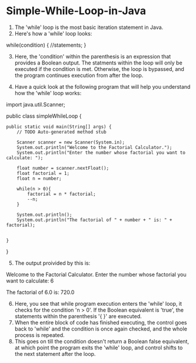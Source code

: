 # Simple-While-Loop-in-Java

001) The 'while' loop is the most basic iteration statement in Java.
002) Here's how a 'while' loop looks:

while(condition) {
	//statements;
}

003) Here, the 'condition' within the parenthesis is an expression that provides
     a Boolean output. The statments within the loop will only be executed if
     the condition is met. Otherwise, the loop is bypassed, and the program
     continues execution from after the loop.

004) Have a quick look at the following program that will help you understand
     how the 'while' loop works:

import java.util.Scanner;

public class simpleWhileLoop {

	public static void main(String[] args) {
		// TODO Auto-generated method stub

		Scanner scanner = new Scanner(System.in);
		System.out.println("Welcome to the Factorial Calculator.");
		System.out.println("Enter the number whose factorial you want to calculate: ");
		
		float number = scanner.nextFloat();
		float factorial = 1;
		float n = number;
		
		while(n > 0){
			factorial = n * factorial;
			--n;
		}
		
		System.out.println();
		System.out.println("The factorial of " + number + " is: " + factorial);
		
		
	}

}

005) The output proivided by this is:

Welcome to the Factorial Calculator.
Enter the number whose factorial you want to calculate: 
6

The factorial of 6.0 is: 720.0

006) Here, you see that while program execution enters the 'while' loop, it 
     checks for the condition 'n > 0'. If the Boolean equivalent is 'true',
     the statements within the parenthesis '{ }' are executed.
007) When the entire block of code has finished executing, the control goes back
     to 'while' and the condition is once again checked, and the whole process
     is repeated.
008) This goes on till the condition doesn't return a Boolean false equivalent,
     at which point the program exits the 'while' loop, and control shifts to
     the next statement after the loop.
